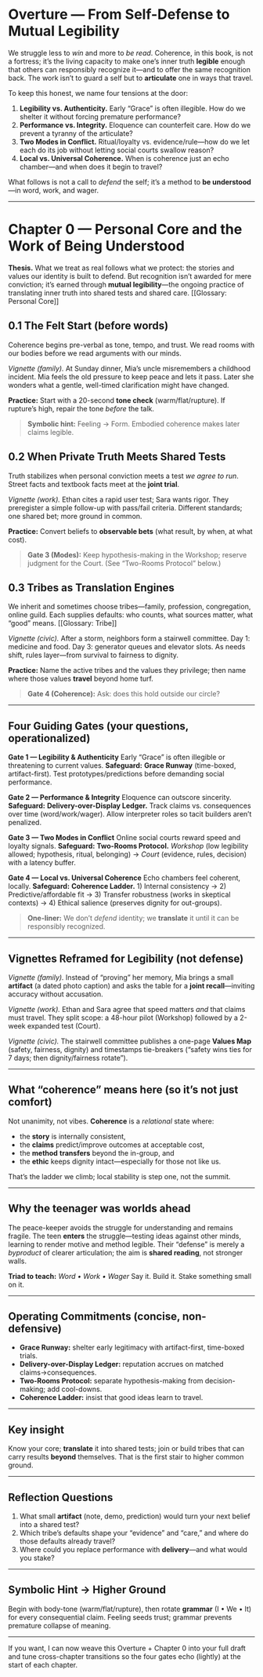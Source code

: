 
# Overture — From Self-Defense to Mutual Legibility

We struggle less to *win* and more to *be read*. Coherence, in this book, is not a fortress; it’s the living capacity to make one’s inner truth **legible** enough that others can responsibly recognize it—and to offer the same recognition back. The work isn’t to guard a self but to **articulate** one in ways that travel.

To keep this honest, we name four tensions at the door:

1. **Legibility vs. Authenticity.** Early “Grace” is often illegible. How do we shelter it without forcing premature performance?
2. **Performance vs. Integrity.** Eloquence can counterfeit care. How do we prevent a tyranny of the articulate?
3. **Two Modes in Conflict.** Ritual/loyalty vs. evidence/rule—how do we let each do its job without letting social courts swallow reason?
4. **Local vs. Universal Coherence.** When is coherence just an echo chamber—and when does it begin to travel?

What follows is not a call to *defend* the self; it’s a method to **be understood**—in word, work, and wager.

---

# Chapter 0 — Personal Core and the Work of Being Understood

**Thesis.** What we treat as real follows what we protect: the stories and values our identity is built to defend. But recognition isn’t awarded for mere conviction; it’s earned through **mutual legibility**—the ongoing practice of translating inner truth into shared tests and shared care. \[\[Glossary: Personal Core]]

## 0.1 The Felt Start (before words)

Coherence begins pre-verbal as tone, tempo, and trust. We read rooms with our bodies before we read arguments with our minds.

*Vignette (family).* At Sunday dinner, Mia’s uncle misremembers a childhood incident. Mia feels the old pressure to keep peace and lets it pass. Later she wonders what a gentle, well-timed clarification might have changed.

**Practice:** Start with a 20-second **tone check** (warm/flat/rupture). If rupture’s high, repair the tone *before* the talk.

> **Symbolic hint:** Feeling → Form. Embodied coherence makes later claims legible.

## 0.2 When Private Truth Meets Shared Tests

Truth stabilizes when personal conviction meets a test *we agree to run*. Street facts and textbook facts meet at the **joint trial**.

*Vignette (work).* Ethan cites a rapid user test; Sara wants rigor. They preregister a simple follow-up with pass/fail criteria. Different standards; one shared bet; more ground in common.

**Practice:** Convert beliefs to **observable bets** (what result, by when, at what cost).

> **Gate 3 (Modes):** Keep hypothesis-making in the Workshop; reserve judgment for the Court. (See “Two-Rooms Protocol” below.)

## 0.3 Tribes as Translation Engines

We inherit and sometimes choose tribes—family, profession, congregation, online guild. Each supplies defaults: who counts, what sources matter, what “good” means. \[\[Glossary: Tribe]]

*Vignette (civic).* After a storm, neighbors form a stairwell committee. Day 1: medicine and food. Day 3: generator queues and elevator slots. As needs shift, rules layer—from survival to fairness to dignity.

**Practice:** Name the active tribes and the values they privilege; then name where those values **travel** beyond home turf.

> **Gate 4 (Coherence):** Ask: does this hold outside our circle?

---

## Four Guiding Gates (your questions, operationalized)

**Gate 1 — Legibility & Authenticity**
Early “Grace” is often illegible or threatening to current values.
**Safeguard:** **Grace Runway** (time-boxed, artifact-first). Test prototypes/predictions before demanding social performance.

**Gate 2 — Performance & Integrity**
Eloquence can outscore sincerity.
**Safeguard:** **Delivery-over-Display Ledger.** Track claims vs. consequences over time (word/work/wager). Allow interpreter roles so tacit builders aren’t penalized.

**Gate 3 — Two Modes in Conflict**
Online social courts reward speed and loyalty signals.
**Safeguard:** **Two-Rooms Protocol.** *Workshop* (low legibility allowed; hypothesis, ritual, belonging) → *Court* (evidence, rules, decision) with a latency buffer.

**Gate 4 — Local vs. Universal Coherence**
Echo chambers feel coherent, locally.
**Safeguard:** **Coherence Ladder.** 1) Internal consistency → 2) Predictive/affordable fit → 3) Transfer robustness (works in skeptical contexts) → 4) Ethical salience (preserves dignity for out-groups).

> **One-liner:** We don’t *defend* identity; we **translate** it until it can be responsibly recognized.

---

## Vignettes Reframed for Legibility (not defense)

*Vignette (family).* Instead of “proving” her memory, Mia brings a small **artifact** (a dated photo caption) and asks the table for a **joint recall**—inviting accuracy without accusation.

*Vignette (work).* Ethan and Sara agree that speed matters *and* that claims must travel. They split scope: a 48-hour pilot (Workshop) followed by a 2-week expanded test (Court).

*Vignette (civic).* The stairwell committee publishes a one-page **Values Map** (safety, fairness, dignity) and timestamps tie-breakers (“safety wins ties for 7 days; then dignity/fairness rotate”).

---

## What “coherence” means here (so it’s not just comfort)

Not unanimity, not vibes. **Coherence** is a *relational* state where:

* the **story** is internally consistent,
* the **claims** predict/improve outcomes at acceptable cost,
* the **method** **transfers** beyond the in-group, and
* the **ethic** keeps dignity intact—especially for those not like us.

That’s the ladder we climb; local stability is step one, not the summit.

---

## Why the teenager was worlds ahead

The peace-keeper avoids the struggle for understanding and remains fragile. The teen **enters** the struggle—testing ideas against other minds, learning to render motive and method legible. Their “defense” is merely a *byproduct* of clearer articulation; the aim is **shared reading**, not stronger walls.

**Triad to teach:** *Word • Work • Wager*
Say it. Build it. Stake something small on it.

---

## Operating Commitments (concise, non-defensive)

* **Grace Runway:** shelter early legitimacy with artifact-first, time-boxed trials.
* **Delivery-over-Display Ledger:** reputation accrues on matched claims→consequences.
* **Two-Rooms Protocol:** separate hypothesis-making from decision-making; add cool-downs.
* **Coherence Ladder:** insist that good ideas learn to travel.

---

## Key insight

Know your core; **translate** it into shared tests; join or build tribes that can carry results **beyond** themselves. That is the first stair to higher common ground.

---

## Reflection Questions

1. What small **artifact** (note, demo, prediction) would turn your next belief into a shared test?
2. Which tribe’s defaults shape your “evidence” and “care,” and where do those defaults already travel?
3. Where could you replace performance with **delivery**—and what would you stake?

---

## Symbolic Hint → Higher Ground

Begin with body-tone (warm/flat/rupture), then rotate **grammar** (I • We • It) for every consequential claim. Feeling seeds trust; grammar prevents premature collapse of meaning.

---

If you want, I can now weave this Overture + Chapter 0 into your full draft and tune cross-chapter transitions so the four gates echo (lightly) at the start of each chapter.
